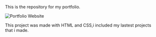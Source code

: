 This is the repository for my portfolio.

![Portfolio Website](https://github.com/user-attachments/assets/b234817e-402d-4b5d-8e47-6f416bbc4540)


This project was made with HTML and CSS,i included my lastest projects that i made.

